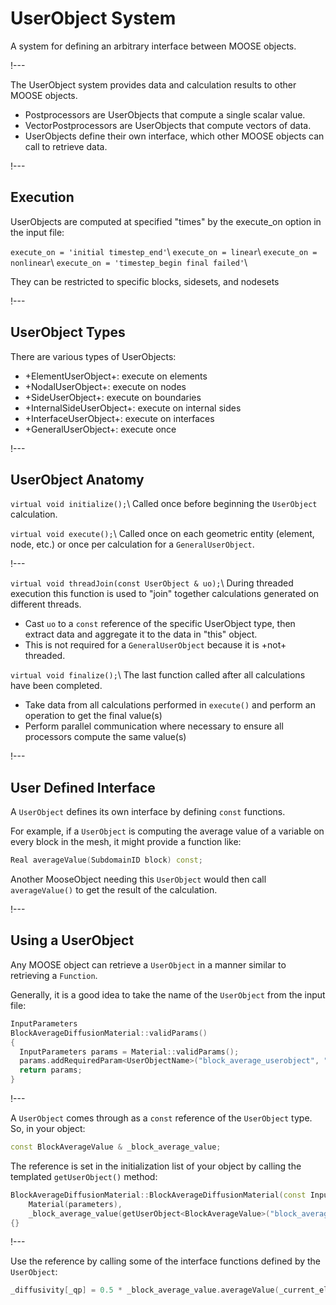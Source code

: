 # UserObject System

A system for defining an arbitrary interface between MOOSE objects.

!---

The UserObject system provides data and calculation results to other MOOSE objects.

- Postprocessors are UserObjects that compute a single scalar value.
- VectorPostprocessors are UserObjects that compute vectors of data.
- UserObjects define their own interface, which other MOOSE objects can call to retrieve data.

!---

## Execution

UserObjects are computed at specified "times" by the execute_on option in the input file:

`execute_on = 'initial timestep_end'`\\
`execute_on = linear`\\
`execute_on = nonlinear`\\
`execute_on = 'timestep_begin final failed'`\\

They can be restricted to specific blocks, sidesets, and nodesets

!---

## UserObject Types

There are various types of UserObjects:

- +ElementUserObject+: execute on elements
- +NodalUserObject+: execute on nodes
- +SideUserObject+: execute on boundaries
- +InternalSideUserObject+: execute on internal sides
- +InterfaceUserObject+: execute on interfaces
- +GeneralUserObject+: execute once

!---

## UserObject Anatomy

`virtual void initialize();`\\
Called once before beginning the `UserObject` calculation.

`virtual void execute();`\\
Called once on each geometric entity (element, node, etc.) or once per calculation for a
`GeneralUserObject`.

!---

`virtual void threadJoin(const UserObject & uo);`\\
During threaded execution this function is used to "join" together calculations generated on
different threads.

- Cast `uo` to a `const` reference of the specific UserObject type,
  then extract data and aggregate it to the data in "this" object.
- This is not required for a `GeneralUserObject` because it is +not+ threaded.

`virtual void finalize();`\\
The last function called after all calculations have been completed.

- Take data from all calculations performed in `execute()` and perform an operation to get the final
  value(s)
- Perform parallel communication where necessary to ensure all processors compute the same value(s)

!---

## User Defined Interface

A `UserObject` defines its own interface by defining `const` functions.

For example, if a `UserObject` is computing the average value of a variable on every block in the
mesh, it might provide a function like:

```cpp
Real averageValue(SubdomainID block) const;
```

Another MooseObject needing this `UserObject` would then call `averageValue()` to get the result of
the calculation.

!---

## Using a UserObject

Any MOOSE object can retrieve a `UserObject` in a manner similar to retrieving a `Function`.

Generally, it is a good idea to take the name of the `UserObject` from the input file:

```cpp
InputParameters
BlockAverageDiffusionMaterial::validParams()
{
  InputParameters params = Material::validParams();
  params.addRequiredParam<UserObjectName>("block_average_userobject", "Computes the ...");
  return params;
}
```

!---

A `UserObject` comes through as a `const` reference of the `UserObject` type. So, in your object:

```cpp
const BlockAverageValue & _block_average_value;
```

The reference is set in the initialization list of your object by calling the templated
`getUserObject()` method:

```cpp
BlockAverageDiffusionMaterial::BlockAverageDiffusionMaterial(const InputParameters & parameters) :
    Material(parameters),
    _block_average_value(getUserObject<BlockAverageValue>("block_average_userobject"))
{}
```

!---

Use the reference by calling some of the interface functions defined by the `UserObject`:

```cpp
_diffusivity[_qp] = 0.5 * _block_average_value.averageValue(_current_elem->subdomain_id());
```
